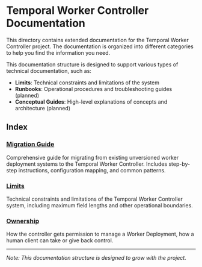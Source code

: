 # Temporal Worker Controller Documentation

This directory contains extended documentation for the Temporal Worker Controller project. The documentation is organized into different categories to help you find the information you need.


This documentation structure is designed to support various types of technical documentation, such as:

- **Limits**: Technical constraints and limitations of the system
- **Runbooks**: Operational procedures and troubleshooting guides (planned)
- **Conceptual Guides**: High-level explanations of concepts and architecture (planned)

## Index

### [Migration Guide](migration-guide.md)
Comprehensive guide for migrating from existing unversioned worker deployment systems to the Temporal Worker Controller. Includes step-by-step instructions, configuration mapping, and common patterns.

### [Limits](limits.md)
Technical constraints and limitations of the Temporal Worker Controller system, including maximum field lengths and other operational boundaries.

### [Ownership](ownership.md)
How the controller gets permission to manage a Worker Deployment, how a human client can take or give back control.

---

*Note: This documentation structure is designed to grow with the project.*